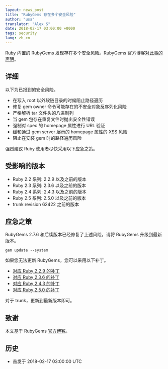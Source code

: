 ```yaml
---
layout: news_post
title: "RubyGems 存在多个安全风险"
author: "usa"
translator: "Alex S"
date: 2018-02-17 03:00:00 +0000
tags: security
lang: zh_cn
---
```


Ruby 内置的 RubyGems 发现存在多个安全风险。RubyGems 官方博客[对此事的声明](https://blog.rubygems.org/2018/02/15/2.7.6-released.html)。

## 详细

以下为已报到的安全风险。

* 在写入 root 以外软链目录的时候阻止路径遍历
* 修复 gem owner 命令可能存在的不安全对象反序列化风险
* 严格解析 tar 文件头的八进制列
* 当 gem 包存在重复文件时抛出安全性错误
* 强制对 spec 的 homepage 属性进行 URL 验证
* 缓和通过 gem server 展示的 homepage 属性的 XSS 风险
* 阻止在安装 gem 时的路径遍历风险

强烈建议 Ruby 使用者尽快采用以下应急之策。

## 受影响的版本

* Ruby 2.2 系列: 2.2.9 以及之前的版本
* Ruby 2.3 系列: 2.3.6 以及之前的版本
* Ruby 2.4 系列: 2.4.3 以及之前的版本
* Ruby 2.5 系列: 2.5.0 以及之前的版本
* trunk revision 62422 之前的版本

## 应急之策

RubyGems 2.7.6 和后续版本已经修复了上述风险，请将 RubyGems 升级到最新版本。

```
gem update --system
```

如果您无法更新 RubyGems，您可以采用以下补丁。

* [对应 Ruby 2.2.9 的补丁](https://bugs.ruby-lang.org/attachments/download/7030/rubygems-276-for-ruby22.patch)
* [对应 Ruby 2.3.6 的补丁](https://bugs.ruby-lang.org/attachments/download/7029/rubygems-276-for-ruby23.patch)
* [对应 Ruby 2.4.3 的补丁](https://bugs.ruby-lang.org/attachments/download/7028/rubygems-276-for-ruby24.patch)
* [对应 Ruby 2.5.0 的补丁](https://bugs.ruby-lang.org/attachments/download/7027/rubygems-276-for-ruby25.patch)

对于 trunk，更新到最新版本即可。

## 致谢

本文基于 RubyGems [官方博客](https://blog.rubygems.org/2018/02/15/2.7.6-released.html)。

## 历史

* 首发于 2018-02-17 03:00:00 UTC
